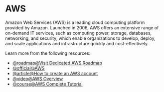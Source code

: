 # AWS

Amazon Web Services (AWS) is a leading cloud computing platform provided by Amazon. Launched in 2006, AWS offers an extensive range of on-demand IT services, such as computing power, storage, databases, networking, and security, which enable organizations to develop, deploy, and scale applications and infrastructure quickly and cost-effectively.

Learn more from the following resources:

- [@roadmap@Visit Dedicated AWS Roadmap](https://roadmap.sh/aws)
- [@official@AWS](https://aws.amazon.com)
- [@article@How to create an AWS account](https://grapplingdev.com/tutorials/how-to-create-aws-account)
- [@video@AWS Overview](https://www.youtube.com/watch?v=a9__D53WsUs)
- [@course@AWS Complete Tutorial](https://www.youtube.com/watch?v=B8i49C8fC3E)
